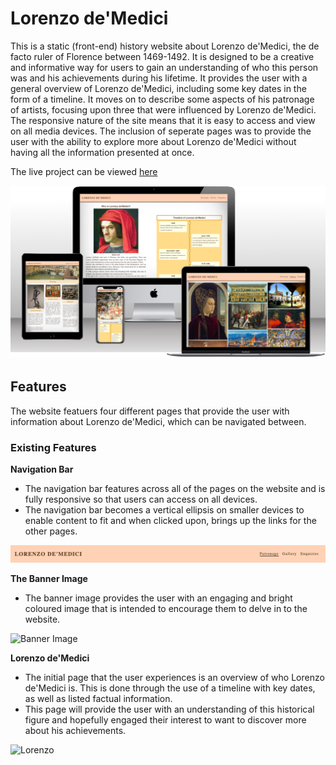 # Lorenzo de'Medici

This is a static (front-end) history website about Lorenzo de'Medici, the de facto ruler of Florence between 1469-1492. It is designed to be a creative and informative way for users to gain an understanding of who this person was and his achievements during his lifetime. It provides the user with a general overview of Lorenzo de'Medici, including some key dates in the form of a timeline. It moves on to describe some aspects of his patronage of artists, focusing upon three that were influenced by Lorenzo de'Medici. The responsive nature of the site means that it is easy to access and view on all media devices. The inclusion of seperate pages was to provide the user with the ability to explore more about Lorenzo de'Medici without having all the information presented at once.

The live project can be viewed [here](https://omara87.github.io/first-portfolio-project/)

![alt text](https://github.com/Omara87/first-portfolio-project/blob/main/assets/images/website-mockup.png)

## Features

The website featuers four different pages that provide the user with information about Lorenzo de'Medici, which can be navigated between.

### Existing Features

__Navigation Bar__

- The navigation bar features across all of the pages on the website and is fully responsive so that users can access on all devices.
- The navigation bar becomes a vertical ellipsis on smaller devices to enable content to fit and when clicked upon, brings up the links for the other pages.

![Nav Bar](https://github.com/Omara87/first-portfolio-project/blob/main/assets/images/navigation-bar.png)

__The Banner Image__

- The banner image provides the user with an engaging and bright coloured image that is intended to encourage them to delve in to the website.

![Banner Image]()

__Lorenzo de'Medici__

- The initial page that the user experiences is an overview of who Lorenzo de'Medici is. This is done through the use of a timeline with key dates, as well as listed factual information.
- This page will provide the user with an understanding of this historical figure and hopefully engaged their interest to want to discover more about his achievements.

![Lorenzo]()